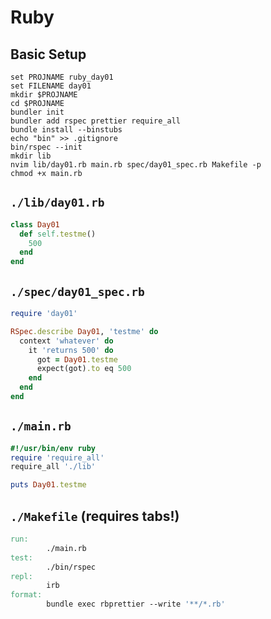 # Ruby

## Basic Setup

```fish
set PROJNAME ruby_day01
set FILENAME day01
mkdir $PROJNAME
cd $PROJNAME
bundler init
bundler add rspec prettier require_all
bundle install --binstubs
echo "bin" >> .gitignore
bin/rspec --init
mkdir lib
nvim lib/day01.rb main.rb spec/day01_spec.rb Makefile -p
chmod +x main.rb
```

## `./lib/day01.rb`

```ruby
class Day01
  def self.testme()
    500
  end
end
```

## `./spec/day01_spec.rb`

```ruby
require 'day01'

RSpec.describe Day01, 'testme' do
  context 'whatever' do
    it 'returns 500' do
      got = Day01.testme
      expect(got).to eq 500
    end
  end
end
```

## `./main.rb`

```ruby
#!/usr/bin/env ruby
require 'require_all'
require_all './lib'

puts Day01.testme
```

## `./Makefile` (requires tabs!)

```makefile
run:
        ./main.rb
test:
        ./bin/rspec
repl:
        irb
format:
        bundle exec rbprettier --write '**/*.rb'
```
